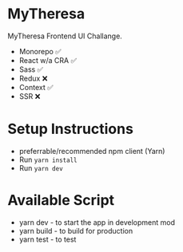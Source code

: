 # MyTheresa

MyTheresa Frontend UI Challange.

- Monorepo ✅
- React w/a CRA ✅
- Sass ✅
- Redux ❌
- Context ✅
- SSR ❌

# Setup Instructions

- preferrable/recommended npm client (Yarn)
- Run `yarn install`
- Run `yarn dev`

# Available Script

- yarn dev - to start the app in development mod
- yarn build - to build for production
- yarn test - to test
